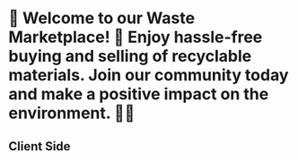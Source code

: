 # 🌟 Welcome to our Waste Marketplace! 🌟 Enjoy hassle-free buying and selling of recyclable materials. Join our community today and make a positive impact on the environment. 🌱🔄

## Client Side
